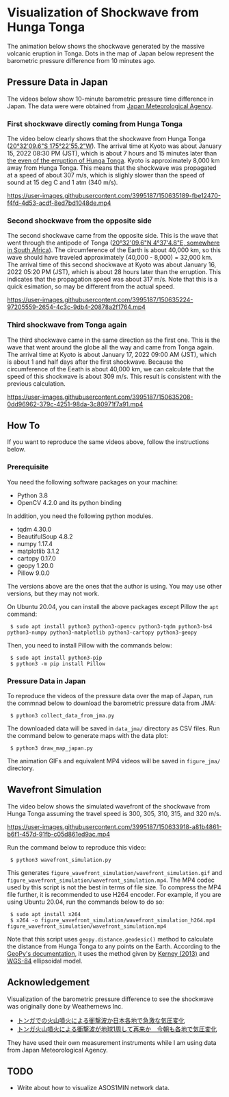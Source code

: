 # Visualization of Shockwave from Hunga Tonga

The animation below shows the shockwave generated by the massive volcanic eruption in Tonga. Dots in the map of Japan below represent the barometric pressure difference from 10 minutes ago.

## Pressure Data in Japan

The videos below show 10-minute barometric pressure time difference in Japan. The data were were obtained from [Japan Meteorological Agency](https://www.data.jma.go.jp/obd/stats/etrn/index.php).

### First shockwave directly coming from Hunga Tonga

The video below clearly shows that the shockwave from Hunga Tonga ([20°32'09.6"S 175°22'55.2"W](https://geohack.toolforge.org/geohack.php?params=20.536_S_175.382_W)). The arrival time at Kyoto was about January 15, 2022 08:30 PM (JST), which is about 7 hours and 15 minutes later than [the even of the erruption of Hunga Tonga](https://en.wikipedia.org/wiki/2022_Hunga_Tonga_eruption_and_tsunami). Kyoto is approximately 8,000 km away from Hunga Tonga. This means that the shockwave was propagated at a speed of about 307 m/s, which is slighly slower than the speed of sound at 15 deg C and 1 atm (340 m/s).

https://user-images.githubusercontent.com/3995187/150635189-fbe12470-f4fd-4d53-acdf-8ed7bd1048de.mp4

### Second shockwave from the opposite side

The second shockwave came from the opposite side. This is the wave that went through the antipode of Tonga ([20°32'09.6"N 4°37'4.8"E, somewhere in South Africa](https://geohack.toolforge.org/geohack.php?params=20.536_N_4.618_E)). The circumference of the Earth is about 40,000 km, so this wave should have traveled approximately (40,000 - 8,000) = 32,000 km. The arrival time of this second shockwave at Kyoto was about January 16, 2022 05:20 PM (JST), which is about 28 hours later than the erruption. This indicates that the propagation speed was about 317 m/s. Note that this is a quick esimation, so may be different from the actual speed.

https://user-images.githubusercontent.com/3995187/150635224-97205559-2654-4c3c-9db4-20878a2f1764.mp4

### Third shockwave from Tonga again

The third shockwave came in the same direction as the first one. This is the wave that went around the globe all the way and came from Tonga again. The arrival time at Kyoto is about January 17, 2022 09:00 AM (JST), which is about 1 and half days after the first shockwave. Because the circumference of the Eeath is about 40,000 km, we can calculate that the speed of this shockwave is about 309 m/s. This result is consistent with the previous calculation.

https://user-images.githubusercontent.com/3995187/150635208-0dd96962-379c-4251-98da-3c80971f7a91.mp4

## How To

If you want to reproduce the same videos above, follow the instructions below.

### Prerequisite

You need the following software packages on your machine:

 * Python 3.8
 * OpenCV 4.2.0 and its python binding
 
In addition, you need the following python modules.

 * tqdm 4.30.0
 * BeautifulSoup 4.8.2
 * numpy 1.17.4
 * matplotlib 3.1.2
 * cartopy 0.17.0
 * geopy 1.20.0
 * Pillow 9.0.0

The versions above are the ones that the author is using. You may use other versions, but they may not work.
 
On Ubuntu 20.04, you can install the above packages except Pillow the `apt` command:

```
 $ sudo apt install python3 python3-opencv python3-tqdm python3-bs4 python3-numpy python3-matplotlib python3-cartopy python3-geopy
```

Then, you need to install Pillow with the commands below:

```
 $ sudo apt install python3-pip
 $ python3 -m pip install Pillow
```

### Pressure Data in Japan

To reproduce the videos of the pressure data over the map of Japan, run the commnad below to download the barometric pressure data from JMA:

```
 $ python3 collect_data_from_jma.py
```

The downloaded data will be saved in `data_jma/` directory as CSV files. Run the command below to generate maps with the data plot:

```
 $ python3 draw_map_japan.py
```

The animation GIFs and equivalent MP4 videos will be saved in `figure_jma/` directory.

## Wavefront Simulation

The video below shows the simulated wavefront of the shockwave from Hunga Tonga assuming the travel speed is 300, 305, 310, 315, and 320 m/s.

https://user-images.githubusercontent.com/3995187/150633918-a81b4861-b6f1-457d-91fb-c05d861ed9ac.mp4

Run the command below to reproduce this video:

```
 $ python3 wavefront_simulation.py
```

This generates `figure_wavefront_simulation/wavefront_simulation.gif` and `figure_wavefront_simulation/wavefront_simulation.mp4`. The MP4 codec used by this script is not the best in terms of file size. To compress the MP4 file further, it is recommended to use H264 encoder. For example, if you are using Ubuntu 20.04, run the commands below to do so:

```
 $ sudo apt install x264
 $ x264 -o figure_wavefront_simulation/wavefront_simulation_h264.mp4 figure_wavefront_simulation/wavefront_simulation.mp4
```

Note that this script uses `geopy.distance.geodesic()` method to calculate the distance from Hunga Tonga to any points on the Earth. According to the [GeoPy's documentation](https://geopy.readthedocs.io/en/v1/#module-geopy.distance), it uses the method given by [Kerney (2013)](https://doi.org/10.1007%2Fs00190-012-0578-z) and [WGS-84](https://en.wikipedia.org/wiki/World_Geodetic_System) ellipsoidal model.

## Acknowledgement

Visualization of the barometric pressure difference to see the shockwave was originally done by Weathernews Inc.

 * [トンガでの火山噴火による衝撃波か日本各地で急激な気圧変化](https://weathernews.jp/s/topics/202201/150195/)
 * [トンガ火山噴火による衝撃波が地球1周して再来か　今朝も各地で気圧変化](https://weathernews.jp/s/topics/202201/170085/)

They have used their own measurement instruments while I am using data from Japan Meteorological Agency.

## TODO

 * Write about how to visualize ASOS1MIN network data.
